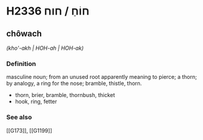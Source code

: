 # H2336 חוֹחַ / חוח

## chôwach

_(kho'-akh | HOH-ah | HOH-ak)_

### Definition

masculine noun; from an unused root apparently meaning to pierce; a thorn; by analogy, a ring for the nose; bramble, thistle, thorn.

- thorn, brier, bramble, thornbush, thicket
- hook, ring, fetter
### See also

[[G173]], [[G1199]]

